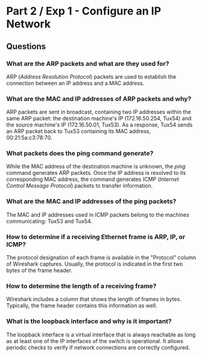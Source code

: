# Part 2 / Exp 1 - Configure an IP Network



## Questions

### What are the ARP packets and what are they used for?
ARP (*Address Resolution Protocol*) packets are used to establish the connection between an IP address and a MAC address.

### What are the MAC and IP addresses of ARP packets and why?
ARP packets are sent in broadcast, containing two IP addresses within the same ARP packet: the destination machine's IP (172.16.50.254, Tux54) and the source machine's IP (172.16.50.01, Tux53). As a response, Tux54 sends an ARP packet back to Tux53 containing its MAC address, 00:21:5a:c3:78:70.

### What packets does the ping command generate?
While the MAC address of the destination machine is unknown, the *ping* command generates ARP packets. Once the IP address is resolved to its corresponding MAC address, the command generates ICMP (*Internet Control Message Protocol*) packets to transfer information.

### What are the MAC and IP addresses of the ping packets?
The MAC and IP addresses used in ICMP packets belong to the machines communicating: Tux53 and Tux54.

### How to determine if a receiving Ethernet frame is ARP, IP, or ICMP?
The protocol designation of each frame is available in the "Protocol" column of Wireshark captures. Usually, the protocol is indicated in the first two bytes of the frame header.

### How to determine the length of a receiving frame?
Wireshark includes a column that shows the length of frames in bytes. Typically, the frame header contains this information as well.

### What is the loopback interface and why is it important?
The loopback interface is a virtual interface that is always reachable as long as at least one of the IP interfaces of the switch is operational. It allows periodic checks to verify if network connections are correctly configured.
